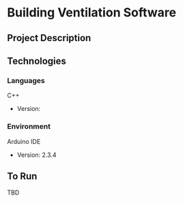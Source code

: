 # Building Ventilation Software

## Project Description 

## Technologies 
### Languages
C++
- Version:
### Environment
Arduino IDE
- Version: 2.3.4

## To Run 
TBD
